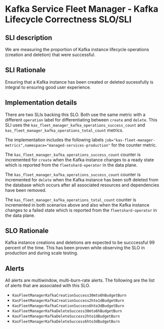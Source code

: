 # Kafka Service Fleet Manager - Kafka Lifecycle Correctness SLO/SLI

## SLI description
We are measuring the proportion of Kafka instance lifecycle operations (creation and deletion) that were successful.

## SLI Rationale
Ensuring that a Kafka instance has been created or deleted sucessfully is integral to ensuring good user experience. 

## Implementation details
There are two SLIs backing this SLO. Both use the same metric with a different `operation` label for differentiating between `create` and `delete`. This SLI uses the `kas_fleet_manager_kafka_operations_success_count` and `kas_fleet_manager_kafka_operations_total_count` metrics.

The implementation includes the following labels `job="kas-fleet-manager-metrics",namespace="managed-services-production"` for the counter metric.

The `kas_fleet_manager_kafka_operations_success_count` counter is incremented for `create` when the Kafka instance changes to a ready state which is reported from the `fleetshard-operator` in the data plane.

The `kas_fleet_manager_kafka_operations_success_count` counter is incremented for `delete` when the Kafka instance has been soft deleted from the database which occurs after all associated resources and dependencies have been removed.

The `kas_fleet_manager_kafka_operations_total_count` counter is incremented in both scenarios above and also when the Kafka instance changes to a failed state which is reported from the `fleetshard-operator` in the data plane.

## SLO Rationale
Kafka instance creations and deletions are expected to be succcessful 99 percent of the time. This has been proven while observing the SLO in production and during scale testing.

## Alerts
All alerts are multiwindow, multi-burn-rate alerts. The following are the list of alerts that are associated with this SLO.

- `KasFleetManagerKafkaCreationSuccess30mto6hBudgetBurn`
- `KasFleetManagerKafkaCreationSuccess2hto1dBudgetBurn`
- `KasFleetManagerKafkaCreationSuccess6hto3dBudgetBurn`
- `KasFleetManagerKafkaDeleteSuccess30mto6hBudgetBurn`
- `KasFleetManagerKafkaDeleteSuccess2hto1dBudgetBurn`
- `KasFleetManagerKafkaDeleteSuccess6hto3dBudgetBurn`
  
